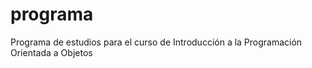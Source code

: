 # programa
Programa de estudios para el curso de Introducción a la Programación Orientada a Objetos
